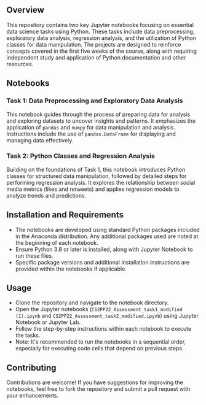 ## Overview
This repository contains two key Jupyter notebooks focusing on essential data science tasks using Python. These tasks include data preprocessing, exploratory data analysis, regression analysis, and the utilization of Python classes for data manipulation. The projects are designed to reinforce concepts covered in the first five weeks of the course, along with requiring independent study and application of Python documentation and other resources.

## Notebooks

### Task 1: Data Preprocessing and Exploratory Data Analysis
This notebook guides through the process of preparing data for analysis and exploring datasets to uncover insights and patterns. It emphasizes the application of `pandas` and `numpy` for data manipulation and analysis. Instructions include the use of `pandas.DataFrame` for displaying and managing data effectively.

### Task 2: Python Classes and Regression Analysis
Building on the foundations of Task 1, this notebook introduces Python classes for structured data manipulation, followed by detailed steps for performing regression analysis. It explores the relationship between social media metrics (likes and retweets) and applies regression models to analyze trends and predictions.

## Installation and Requirements
- The notebooks are developed using standard Python packages included in the Anaconda distribution. Any additional packages used are noted at the beginning of each notebook.
- Ensure Python 3.8 or later is installed, along with Jupyter Notebook to run these files.
- Specific package versions and additional installation instructions are provided within the notebooks if applicable.

## Usage
- Clone the repository and navigate to the notebook directory.
- Open the Jupyter notebooks (`CS2PP22_Assessment_task1_modified (1).ipynb` and `CS2PP22_Assessment_task2_modified.ipynb`) using Jupyter Notebook or Jupyter Lab.
- Follow the step-by-step instructions within each notebook to execute the tasks.
- Note: It's recommended to run the notebooks in a sequential order, especially for executing code cells that depend on previous steps.

## Contributing
Contributions are welcome! If you have suggestions for improving the notebooks, feel free to fork the repository and submit a pull request with your enhancements.
